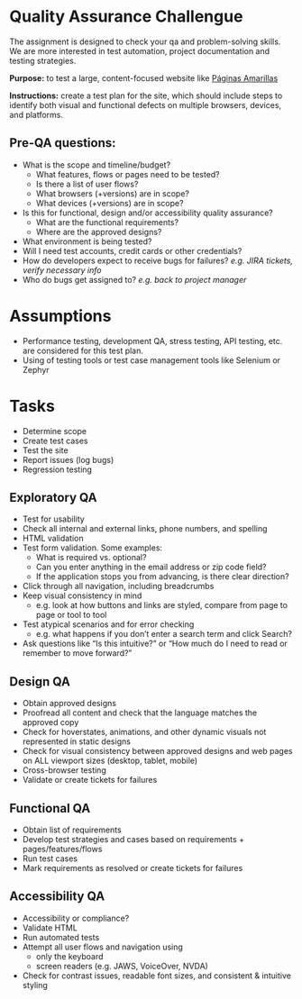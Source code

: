 # Quality Assurance Challengue

The assignment is designed to check your qa and problem-solving skills. We are more interested in test automation, project documentation and testing strategies.

**Purpose:** to test a large, content-focused website like [Páginas Amarillas](https://paginasamarillas.com.do)

**Instructions:** create a test plan for the site, which should include steps to identify both visual and functional defects on multiple browsers, devices, and platforms.

## Pre-QA questions:

- What is the scope and timeline/budget?
  - What features, flows or pages need to be tested?
  - Is there a list of user flows?
  - What browsers (+versions) are in scope?
  - What devices (+versions) are in scope?
- Is this for functional, design and/or accessibility quality assurance?
  - What are the functional requirements?
  - Where are the approved designs?
- What environment is being tested?
- Will I need test accounts, credit cards or other credentials?
- How do developers expect to receive bugs for failures? _e.g. JIRA tickets, verify necessary info_
- Who do bugs get assigned to? _e.g. back to project manager_

# Assumptions

- Performance testing, development QA, stress testing, API testing, etc. are considered for this test plan.
- Using of testing tools or test case management tools like Selenium or Zephyr

# Tasks

- Determine scope
- Create test cases
- Test the site
- Report issues (log bugs)
- Regression testing

## Exploratory QA

- Test for usability
- Check all internal and external links, phone numbers, and spelling
- HTML validation
- Test form validation. Some examples:
  - What is required vs. optional?
  - Can you enter anything in the email address or zip code field?
  - If the application stops you from advancing, is there clear direction?
- Click through all navigation, including breadcrumbs
- Keep visual consistency in mind
  - e.g. look at how buttons and links are styled, compare from page to page or tool to tool
- Test atypical scenarios and for error checking
  - e.g. what happens if you don’t enter a search term and click Search?
- Ask questions like “Is this intuitive?” or “How much do I need to read or remember to move forward?”

## Design QA

- Obtain approved designs
- Proofread all content and check that the language matches the approved copy
- Check for hoverstates, animations, and other dynamic visuals not represented in static designs
- Check for visual consistency between approved designs and web pages on ALL viewport sizes (desktop, tablet, mobile)
- Cross-browser testing
- Validate or create tickets for failures

## Functional QA

- Obtain list of requirements
- Develop test strategies and cases based on requirements + pages/features/flows
- Run test cases
- Mark requirements as resolved or create tickets for failures

## Accessibility QA

- Accessibility or compliance?
- Validate HTML
- Run automated tests
- Attempt all user flows and navigation using
  - only the keyboard
  - screen readers (e.g. JAWS, VoiceOver, NVDA)
- Check for contrast issues, readable font sizes, and consistent & intuitive styling
